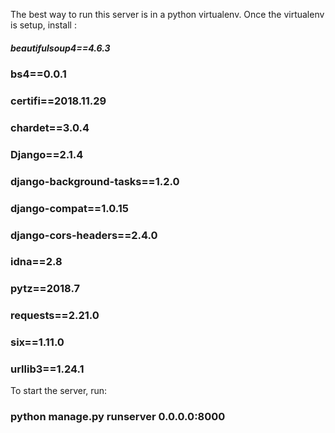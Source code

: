 The best way to run this server is in a python virtualenv. Once the virtualenv is setup, install :

#####  beautifulsoup4==4.6.3
###  bs4==0.0.1
###  certifi==2018.11.29
###  chardet==3.0.4
###  Django==2.1.4
###  django-background-tasks==1.2.0
###  django-compat==1.0.15
###  django-cors-headers==2.4.0
###  idna==2.8
###  pytz==2018.7
###  requests==2.21.0
###  six==1.11.0
###  urllib3==1.24.1

To start the server, run:
###  python manage.py runserver 0.0.0.0:8000
